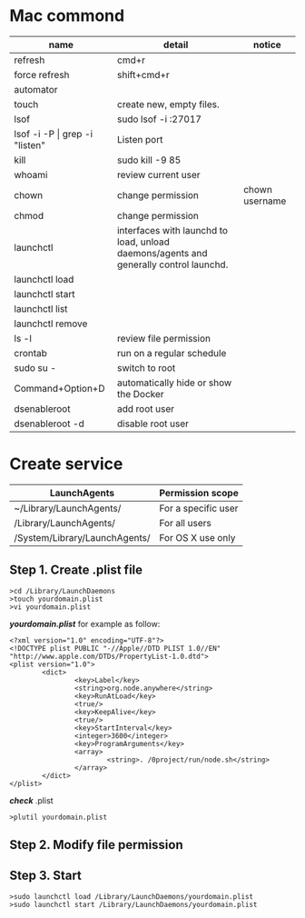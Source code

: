 # Mac commond

|name|detail|notice|
|---|---|---|
|refresh|cmd+r|
|force refresh|shift+cmd+r|
|automator|
|touch|create new, empty files.|
|lsof|sudo lsof -i :27017|
|lsof -i -P \| grep -i "listen"|Listen port|
|kill|sudo kill -9 85|
|whoami|review current user|
|chown|change permission|chown username|
|chmod|change permission|
|launchctl|interfaces with launchd to load, unload daemons/agents and generally control launchd. |
|launchctl load||
|launchctl start|
|launchctl list|
|launchctl remove|
|ls -l|review file permission|
|crontab|run on a regular schedule|
|sudo su -|switch to root|
|Command+Option+D|automatically hide or show the Docker|
|dsenableroot| add root user|
|dsenableroot -d|disable root user|

# Create service

|LaunchAgents|Permission scope|
|---|---|
|~/Library/LaunchAgents/ |For a specific user|
|/Library/LaunchAgents/ |For all users|
|/System/Library/LaunchAgents/ |For OS X use only|

## Step 1. Create .plist file
```
>cd /Library/LaunchDaemons
>touch yourdomain.plist
>vi yourdomain.plist
```
***yourdomain.plist*** for example as follow:
```
<?xml version="1.0" encoding="UTF-8"?>
<!DOCTYPE plist PUBLIC "-//Apple//DTD PLIST 1.0//EN" "http://www.apple.com/DTDs/PropertyList-1.0.dtd">
<plist version="1.0">
        <dict>
                <key>Label</key>
                <string>org.node.anywhere</string>
                <key>RunAtLoad</key>
                <true/>
                <key>KeepAlive</key>
                <true/>
                <key>StartInterval</key>
                <integer>3600</integer>
                <key>ProgramArguments</key>
                <array>
                        <string>. /0project/run/node.sh</string>
                </array>
        </dict>
</plist>
```
***check*** .plist
```
>plutil yourdomain.plist
```
## Step 2. Modify file permission

## Step 3. Start 
```
>sudo launchctl load /Library/LaunchDaemons/yourdomain.plist
>sudo launchctl start /Library/LaunchDaemons/yourdomain.plist
```
